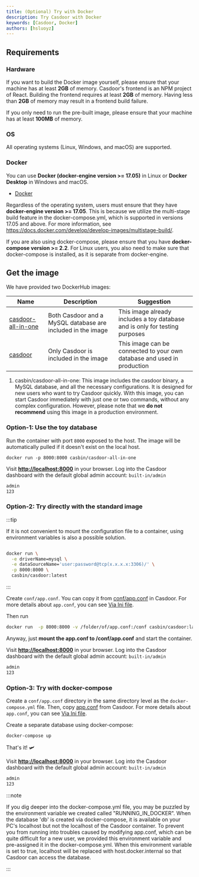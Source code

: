 ```yaml
---
title: (Optional) Try with Docker
description: Try Casdoor with Docker
keywords: [Casdoor, Docker]
authors: [hsluoyz]
---
```


## Requirements

### Hardware

If you want to build the Docker image yourself, please ensure that your machine has at least **2GB** of memory. Casdoor's frontend is an NPM project of React. Building the frontend requires at least **2GB** of memory. Having less than **2GB** of memory may result in a frontend build failure.

If you only need to run the pre-built image, please ensure that your machine has at least **100MB** of memory.

### OS

All operating systems (Linux, Windows, and macOS) are supported.

### Docker

You can use **Docker (docker-engine version >= 17.05)** in Linux or **Docker Desktop** in Windows and macOS.

* [Docker](https://docs.docker.com/get-docker/)

Regardless of the operating system, users must ensure that they have **docker-engine version >= 17.05**. This is because we utilize the multi-stage build feature in the docker-compose.yml, which is supported in versions 17.05 and above. For more information, see <https://docs.docker.com/develop/develop-images/multistage-build/>.

If you are also using docker-compose, please ensure that you have **docker-compose version >= 2.2**. For Linux users, you also need to make sure that docker-compose is installed, as it is separate from docker-engine.

## Get the image

We have provided two DockerHub images:

Name | Description | Suggestion
----|------|----
[casdoor-all-in-one](https://hub.docker.com/r/casbin/casdoor-all-in-one) | Both Casdoor and a MySQL database are included in the image | This image already includes a toy database and is only for testing purposes
[casdoor](https://hub.docker.com/r/casbin/casdoor) | Only Casdoor is included in the image | This image can be connected to your own database and used in production

1. casbin/casdoor-all-in-one: This image includes the casdoor binary, a MySQL database, and all the necessary configurations. It is designed for new users who want to try Casdoor quickly. With this image, you can start Casdoor immediately with just one or two commands, without any complex configuration. However, please note that we **do not recommend** using this image in a production environment.

### **Option-1**: Use the toy database

Run the container with port `8000` exposed to the host. The image will be automatically pulled if it doesn't exist on the local host.

```shell
docker run -p 8000:8000 casbin/casdoor-all-in-one
```

Visit [**http://localhost:8000**](http://localhost:8000) in your browser. Log into the Casdoor dashboard with the default global admin account: `built-in/admin`

```bash
admin
123
```

### **Option-2**: Try directly with the standard image

:::tip

If it is not convenient to mount the configuration file to a container, using environment variables is also a possible solution.

```bash title="example"

docker run \
  -e driverName=mysql \
  -e dataSourceName='user:password@tcp(x.x.x.x:3306)/' \
  -p 8000:8000 \
  casbin/casdoor:latest

```

:::

Create `conf/app.conf`. You can copy it from [conf/app.conf](https://github.com/casdoor/casdoor/blob/master/conf/app.conf) in Casdoor. For more details about `app.conf`, you can see [Via Ini file](/docs/basic/server-installation#via-ini-file).

Then run

```bash
docker run  -p 8000:8000 -v /folder/of/app.conf:/conf casbin/casdoor:latest
```

Anyway, just **mount the app.conf to /conf/app.conf** and start the container.

Visit [**http://localhost:8000**](http://localhost:8000) in your browser. Log into the Casdoor dashboard with the default global admin account: `built-in/admin`

```bash
admin
123
```

### **Option-3**: Try with docker-compose

Create a `conf/app.conf` directory in the same directory level as the `docker-compose.yml` file. Then, copy [app.conf](https://github.com/casdoor/casdoor/blob/master/conf/app.conf) from Casdoor. For more details about `app.conf`, you can see [Via Ini file](/docs/basic/server-installation#via-ini-file).

Create a separate database using docker-compose:

```bash
docker-compose up
```

That's it! :small_airplane:

Visit [**http://localhost:8000**](http://localhost:8000) in your browser. Log into the Casdoor dashboard with the default global admin account: `built-in/admin`

```bash
admin
123
```

:::note

If you dig deeper into the docker-compose.yml file, you may be puzzled by the environment variable we created called "RUNNING_IN_DOCKER". When the database 'db' is created via docker-compose, it is available on your PC's localhost but not the localhost of the Casdoor container. To prevent you from running into troubles caused by modifying app.conf, which can be quite difficult for a new user, we provided this environment variable and pre-assigned it in the docker-compose.yml. When this environment variable is set to true, localhost will be replaced with host.docker.internal so that Casdoor can access the database.

:::
